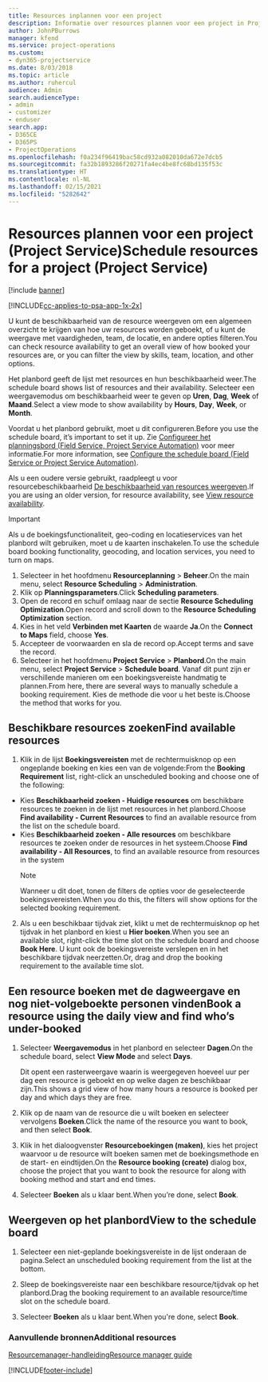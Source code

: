 ```yaml
---
title: Resources inplannen voor een project
description: Informatie over resources plannen voor een project in Project Service
author: JohnPBurrows
manager: kfend
ms.service: project-operations
ms.custom:
- dyn365-projectservice
ms.date: 8/03/2018
ms.topic: article
ms.author: ruhercul
audience: Admin
search.audienceType:
- admin
- customizer
- enduser
search.app:
- D365CE
- D365PS
- ProjectOperations
ms.openlocfilehash: f0a234f96419bac58cd932a082010da672e7dcb5
ms.sourcegitcommit: fa32b1893286f20271fa4ec4be8fc68bd135f53c
ms.translationtype: HT
ms.contentlocale: nl-NL
ms.lasthandoff: 02/15/2021
ms.locfileid: "5282642"
---
```

# <a name="schedule-resources-for-a-project-project-service"></a><span data-ttu-id="e7a14-103">Resources plannen voor een project (Project Service)</span><span class="sxs-lookup"><span data-stu-id="e7a14-103">Schedule resources for a project (Project Service)</span></span>

[!include [banner](../includes/psa-now-project-operations.md)]

[!INCLUDE[cc-applies-to-psa-app-1x-2x](../includes/cc-applies-to-psa-app-1x-2x.md)]

<span data-ttu-id="e7a14-104">U kunt de beschikbaarheid van de resource weergeven om een algemeen overzicht te krijgen van hoe uw resources worden geboekt, of u kunt de weergave met vaardigheden, team, de locatie, en andere opties filteren.</span><span class="sxs-lookup"><span data-stu-id="e7a14-104">You can check resource availability to get an overall view of how booked your resources are, or you can filter the view by skills, team, location, and other options.</span></span>  
  
<span data-ttu-id="e7a14-105">Het planbord geeft de lijst met resources en hun beschikbaarheid weer.</span><span class="sxs-lookup"><span data-stu-id="e7a14-105">The schedule board shows list of resources and their availability.</span></span> <span data-ttu-id="e7a14-106">Selecteer een weergavemodus om beschikbaarheid weer te geven op **Uren**, **Dag**, **Week** of **Maand**.</span><span class="sxs-lookup"><span data-stu-id="e7a14-106">Select a view mode to show availability by **Hours**, **Day**, **Week**, or **Month**.</span></span>  
  
<span data-ttu-id="e7a14-107">Voordat u het planbord gebruikt, moet u dit configureren.</span><span class="sxs-lookup"><span data-stu-id="e7a14-107">Before you use the schedule board, it’s important to set it up.</span></span> <span data-ttu-id="e7a14-108">Zie [Configureer het planningsbord (Field Service, Project Service Automation)](https://docs.microsoft.com/dynamics365/field-service/configure-schedule-board) voor meer informatie.</span><span class="sxs-lookup"><span data-stu-id="e7a14-108">For more information, see [Configure the schedule board (Field Service or Project Service Automation)](https://docs.microsoft.com/dynamics365/field-service/configure-schedule-board).</span></span>
  
<span data-ttu-id="e7a14-109">Als u een oudere versie gebruikt, raadpleegt u voor resourcebeschikbaarheid [De beschikbaarheid van resources weergeven](../psa/view-resource-availability.md).</span><span class="sxs-lookup"><span data-stu-id="e7a14-109">If you are using an older version, for resource availability, see [View resource availability](../psa/view-resource-availability.md).</span></span>  

> [!IMPORTANT]
>  <span data-ttu-id="e7a14-110">Als u de boekingsfunctionaliteit, geo-coding en locatieservices van het planbord wilt gebruiken, moet u de kaarten inschakelen.</span><span class="sxs-lookup"><span data-stu-id="e7a14-110">To use the schedule board booking functionality, geocoding, and location services, you need to turn on maps.</span></span>  
> 
> 1. <span data-ttu-id="e7a14-111">Selecteer in het hoofdmenu **Resourceplanning** > **Beheer**.</span><span class="sxs-lookup"><span data-stu-id="e7a14-111">On the main menu, select **Resource Scheduling** > **Administration**.</span></span>  
> 2. <span data-ttu-id="e7a14-112">Klik op **Planningsparameters**.</span><span class="sxs-lookup"><span data-stu-id="e7a14-112">Click **Scheduling parameters**.</span></span>  
> 3. <span data-ttu-id="e7a14-113">Open de record en schuif omlaag naar de sectie **Resource Scheduling Optimization**.</span><span class="sxs-lookup"><span data-stu-id="e7a14-113">Open record and scroll down to the **Resource Scheduling Optimization** section.</span></span>  
> 4. <span data-ttu-id="e7a14-114">Kies in het veld **Verbinden met Kaarten** de waarde **Ja**.</span><span class="sxs-lookup"><span data-stu-id="e7a14-114">On the **Connect to Maps** field, choose **Yes**.</span></span>  
> 5. <span data-ttu-id="e7a14-115">Accepteer de voorwaarden en sla de record op.</span><span class="sxs-lookup"><span data-stu-id="e7a14-115">Accept terms and save the record.</span></span>  
> 6. <span data-ttu-id="e7a14-116">Selecteer in het hoofdmenu **Project Service** > **Planbord**.</span><span class="sxs-lookup"><span data-stu-id="e7a14-116">On the main menu, select **Project Service** > **Schedule board**.</span></span> <span data-ttu-id="e7a14-117">Vanaf dit punt zijn er verschillende manieren om een boekingsvereiste handmatig te plannen.</span><span class="sxs-lookup"><span data-stu-id="e7a14-117">From here, there are several ways to manually schedule a booking requirement.</span></span> <span data-ttu-id="e7a14-118">Kies de methode die voor u het beste is.</span><span class="sxs-lookup"><span data-stu-id="e7a14-118">Choose the method that works for you.</span></span>
  
## <a name="find-available-resources"></a><span data-ttu-id="e7a14-119">Beschikbare resources zoeken</span><span class="sxs-lookup"><span data-stu-id="e7a14-119">Find available resources</span></span>

1.  <span data-ttu-id="e7a14-120">Klik in de lijst **Boekingsvereisten** met de rechtermuisknop op een ongeplande boeking en kies een van de volgende:</span><span class="sxs-lookup"><span data-stu-id="e7a14-120">From the **Booking Requirement** list, right-click an unscheduled booking and choose one of the following:</span></span>  
  
- <span data-ttu-id="e7a14-121">Kies **Beschikbaarheid zoeken - Huidige resources** om beschikbare resources te zoeken in de lijst met resources in het planbord.</span><span class="sxs-lookup"><span data-stu-id="e7a14-121">Choose **Find availability - Current Resources** to find an available resource from the list on the schedule board.</span></span>  
- <span data-ttu-id="e7a14-122">Kies **Beschikbaarheid zoeken - Alle resources** om beschikbare resources te zoeken onder de resources in het systeem.</span><span class="sxs-lookup"><span data-stu-id="e7a14-122">Choose **Find availability - All Resources**, to find an available resource from resources in the system</span></span>  
   > [!NOTE]
   >  <span data-ttu-id="e7a14-123">Wanneer u dit doet, tonen de filters de opties voor de geselecteerde boekingsvereisten.</span><span class="sxs-lookup"><span data-stu-id="e7a14-123">When you do this, the filters will show options for the selected booking requirement.</span></span>  
  
2. <span data-ttu-id="e7a14-124">Als u een beschikbaar tijdvak ziet, klikt u met de rechtermuisknop op het tijdvak in het planbord en kiest u **Hier boeken**.</span><span class="sxs-lookup"><span data-stu-id="e7a14-124">When you see an available slot, right-click the time slot on the schedule board and choose **Book Here**.</span></span> <span data-ttu-id="e7a14-125">U kunt ook de boekingsvereiste verslepen en in het beschikbare tijdvak neerzetten.</span><span class="sxs-lookup"><span data-stu-id="e7a14-125">Or, drag and drop the booking requirement to the available time slot.</span></span>  
  

## <a name="book-a-resource-using-the-daily-view-and-find-whos-under-booked"></a><span data-ttu-id="e7a14-126">Een resource boeken met de dagweergave en nog niet-volgeboekte personen vinden</span><span class="sxs-lookup"><span data-stu-id="e7a14-126">Book a resource using the daily view and find who’s under-booked</span></span>
  
1.  <span data-ttu-id="e7a14-127">Selecteer **Weergavemodus** in het planbord en selecteer **Dagen**.</span><span class="sxs-lookup"><span data-stu-id="e7a14-127">On the schedule board, select **View Mode** and select **Days**.</span></span>  
  
    <span data-ttu-id="e7a14-128">Dit opent een rasterweergave waarin is weergegeven hoeveel uur per dag een resource is geboekt en op welke dagen ze beschikbaar zijn.</span><span class="sxs-lookup"><span data-stu-id="e7a14-128">This shows a grid view of how many hours a resource is booked per day and which days they are free.</span></span>  
  
2.  <span data-ttu-id="e7a14-129">Klik op de naam van de resource die u wilt boeken en selecteer vervolgens **Boeken**.</span><span class="sxs-lookup"><span data-stu-id="e7a14-129">Click the name of the resource you want to book, and then select **Book**.</span></span>  
  
3.  <span data-ttu-id="e7a14-130">Klik in het dialoogvenster **Resourceboekingen (maken)**, kies het project waarvoor u de resource wilt boeken samen met de boekingsmethode en de start- en eindtijden.</span><span class="sxs-lookup"><span data-stu-id="e7a14-130">On the **Resource booking (create)** dialog box, choose the project that you want to book the resource for along with booking method and start and end times.</span></span>  
  
4.  <span data-ttu-id="e7a14-131">Selecteer **Boeken** als u klaar bent.</span><span class="sxs-lookup"><span data-stu-id="e7a14-131">When you’re done, select **Book**.</span></span>  
  
## <a name="view-to-the-schedule-board"></a><span data-ttu-id="e7a14-132">Weergeven op het planbord</span><span class="sxs-lookup"><span data-stu-id="e7a14-132">View to the schedule board</span></span>
  
1.  <span data-ttu-id="e7a14-133">Selecteer een niet-geplande boekingsvereiste in de lijst onderaan de pagina.</span><span class="sxs-lookup"><span data-stu-id="e7a14-133">Select an unscheduled booking requirement from the list at the bottom.</span></span>  
  
2.  <span data-ttu-id="e7a14-134">Sleep de boekingsvereiste naar een beschikbare resource/tijdvak op het planbord.</span><span class="sxs-lookup"><span data-stu-id="e7a14-134">Drag the booking requirement to an available resource/time slot on the schedule board.</span></span>  
  
3.  <span data-ttu-id="e7a14-135">Selecteer **Boeken** als u klaar bent.</span><span class="sxs-lookup"><span data-stu-id="e7a14-135">When you're done, select **Book**.</span></span>  
  
### <a name="additional-resources"></a><span data-ttu-id="e7a14-136">Aanvullende bronnen</span><span class="sxs-lookup"><span data-stu-id="e7a14-136">Additional resources</span></span>  
 [<span data-ttu-id="e7a14-137">Resourcemanager-handleiding</span><span class="sxs-lookup"><span data-stu-id="e7a14-137">Resource manager guide</span></span>](../psa/resource-manager-guide.md)


[!INCLUDE[footer-include](../includes/footer-banner.md)]